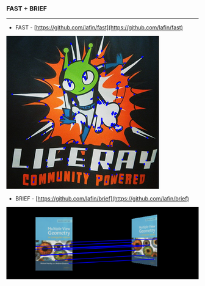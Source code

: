 ### FAST + BRIEF
___

- FAST - [https://github.com/lafin/fast](https://github.com/lafin/fast)

![](fast_2.png)

- BRIEF - [https://github.com/lafin/brief](https://github.com/lafin/brief)

![](brief_3.png)